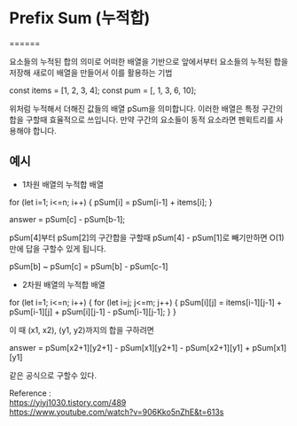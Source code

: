# Prefix Sum (누적합)
======

요소들의 누적된 합의 의미로 어떠한 배열을 기반으로
앞에서부터 요소들의 누적된 합을 저장해 새로이 배열을
만들어서 이를 활용하는 기법

const items = [1, 2, 3, 4];
const pum = [, 1, 3, 6, 10];

위처럼 누적해서 더해진 값들의 배열 pSum을 의미합니다.
이러한 배열은 특정 구간의 합을 구할때 효율적으로 쓰입니다.
만약 구간의 요소들이 동적 요소라면 펜윅트리를 사용해야 합니다.

  
## 예시

- 1차원 배열의 누적합 배열

for (let i=1; i<=n; i++) {
  pSum[i] = pSum[i-1] + items[i];
}

answer = pSum[c] - pSum[b-1];

pSum[4]부터 pSum[2]의 구간합을 구할때
pSum[4] - pSum[1]로 빼기만하면 O(1)만에 답을 구할수 있게 됩니다.

pSum[b] ~ pSum[c] = pSum[b] - pSum[c-1]

  
- 2차원 배열의 누적합 배열

for (let i=1; i<=n; i++) {
  for (let i=j; j<=m; j++) {
    pSum[i][j] =
    items[i-1][j-1] + pSum[i-1][j] + pSum[i][j-1] - pSum[i-1][j-1];
  }
}

이 때 (x1, x2), (y1, y2)까지의 합을 구하려면

answer =
pSum[x2+1][y2+1] - pSum[x1][y2+1] - pSum[x2+1][y1] + pSum[x1][y1]

같은 공식으로 구할수 있다.


Reference :  
https://yiyj1030.tistory.com/489  
https://www.youtube.com/watch?v=906Kko5nZhE&t=613s